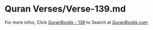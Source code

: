 # Quran Verses/Verse-139.md 

For more infos, Click [QuranBookk - 139](https://www.quranbookk.com/quran/search?q=139) to Search at [QuranBookk.com](http://quranbookk.com/)